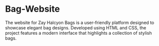 # Bag-Website
The website for Zay Halcyon Bags is a user-friendly platform designed to showcase elegant bag designs. Developed using HTML and CSS, the project features a modern interface that highlights a collection of stylish bags.
